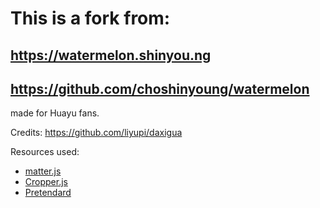 # This is a fork from:

## https://watermelon.shinyou.ng
## https://github.com/choshinyoung/watermelon

made for Huayu fans.

Credits: https://github.com/liyupi/daxigua

Resources used:

- [matter.js](https://github.com/liabru/matter-js/)
- [Cropper.js](https://github.com/fengyuanchen/cropperjs)
- [Pretendard](https://github.com/orioncactus/pretendard)
